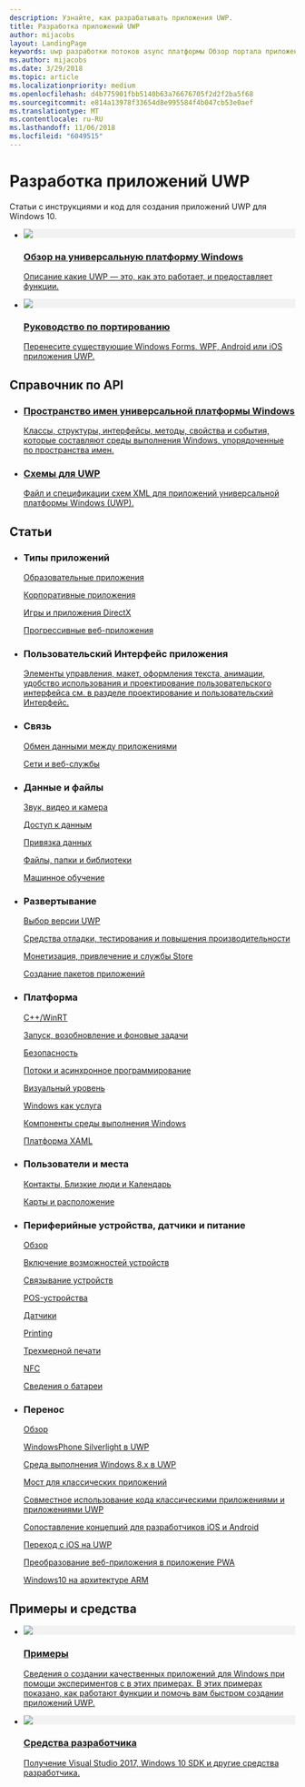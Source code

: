 ```yaml
---
description: Узнайте, как разрабатывать приложения UWP.
title: Разработка приложений UWP
author: mijacobs
layout: LandingPage
keywords: uwp разработки потоков async платформы Обзор портала приложения разрабатывать разработчиков
ms.author: mijacobs
ms.date: 3/29/2018
ms.topic: article
ms.localizationpriority: medium
ms.openlocfilehash: d4b775901fbb5140b63a76676705f2d2f2ba5f68
ms.sourcegitcommit: e814a13978f33654d8e995584f4b047cb53e0aef
ms.translationtype: MT
ms.contentlocale: ru-RU
ms.lasthandoff: 11/06/2018
ms.locfileid: "6049515"
---
```

<div> 
<h1>Разработка приложений UWP</h1>
<p>Статьи с инструкциями и код для создания приложений UWP для Windows 10. </p> 
</div>

<ul class="panelContent cardsH" style="margin-left: 1px">
    <li>
        <a href="/windows/uwp/get-started/universal-application-platform-guide" style="display:block">
        <div class="cardSize">
            <div class="cardPadding">
                <div class="card">
                    <div class="cardImageOuter">
                        <div class="cardImage" style="background-color: #f2f2f2">                 
                            <img src="http://docs.microsoft.com//media/hubs/windows/win_developer-uwp.svg" alt=" "/>
                        </div>
                    </div>
                    <div class="cardText">
                        <h3>Обзор на универсальную платформу Windows</h3>
                        <p>Описание какие UWP — это, как это работает, и предоставляет функции.</p>
                    </div>
                </div>
            </div>
        </div>
        </a>
    </li>
    <li>
        <a href="/windows/uwp/porting/index" style="display:block">
        <div class="cardSize">
            <div class="cardPadding">
                <div class="card">
                    <div class="cardImageOuter">
                        <div class="cardImage" style="background-color: #f2f2f2">                
                            <img src="http://docs.microsoft.com/media/illustrations/teams-fast-track.svg" alt=" " />
                        </div>
                    </div>                
                    <div class="cardText">
                        <h3>Руководство по портированию</h3>
                        <p>Перенесите существующие Windows Forms, WPF, Android или iOS приложения UWP. </p>
                    </div>
                </div>
            </div>
        </div>
        </a>
    </li>                 
</ul>

## <a name="api-reference"></a>Справочник по API

<ul class="panelContent cardsH" style="margin-left: 1px">
    <li>
        <a href="/uwp/api" style="display:block">
        <div class="cardSize">
            <div class="cardPadding">
                <div class="card">
                    <div class="cardText">
                        <h3>Пространство имен универсальной платформы Windows</h3>
                        <p>Классы, структуры, интерфейсы, методы, свойства и события, которые составляют среды выполнения Windows, упорядоченные по пространства имен.</p>
                    </div>
                </div>
            </div>
        </div>
        </a>
    </li>
    <li>
        <a href="/uwp/schemas/" style="display:block">
        <div class="cardSize">
            <div class="cardPadding">
                <div class="card">
                    <div class="cardText">
                        <h3>Схемы для UWP</h3>
                        <p>Файл и спецификации схем XML для приложений универсальной платформы Windows (UWP). </p>
                    </div>
                </div>
            </div>
        </div>
        </a>
    </li>                 
</ul>

## <a name="articles"></a>Статьи

<ul class="panelContent cardsL" style="margin-left: 1px">
    <li>              
        <div style="display:block" class="cardSize">
            <div style="display:block" class="cardPadding">
                <div style="display:block" class="card">
                    <div style="display:block" class="cardText">
                        <h3>Типы приложений</h3>
                        <p style="display: block;"><a  href="/windows/uwp/apps-for-education/">Образовательные приложения</a></p>
                        <p style="display: block;"><a  href="/windows/uwp/enterprise/">Корпоративные приложения</a></p>
                        <p style="display: block;"><a  href="/windows/uwp/gaming/">Игры и приложения DirectX</a></p>
                        <p style="display: block;"><a  href="/microsoft-edge/progressive-web-apps">Прогрессивные веб-приложения</a></p>
                    </div>
                </div>
            </div>
        </div>        
    </li>  
    <li>
        <div style="display:block" class="cardSize">
            <div style="display:block" class="cardPadding">
                <div style="display:block" class="card">
                    <div style="display:block" class="cardText">
                        <h3>Пользовательский Интерфейс приложения</h3>
                        <p><a href="https://developer.microsoft.com/windows/apps/design">Элементы управления, макет, оформления текста, анимации, удобство использования и проектирование пользовательского интерфейса см. в разделе проектирование и пользовательский Интерфейс.</a></p>
                    </div>
                </div>
            </div>
        </div>
    </li>       
    <li>    
        <div style="display:block" class="cardSize">
            <div style="display:block" class="cardPadding">
                <div style="display:block" class="card">
                    <div style="display:block" class="cardText">
                        <h3>Связь</h3>
                        <p><a style="display:block" href="/windows/uwp/app-to-app/">Обмен данными между приложениями</a></p>
                        <p><a style="display:block" href="/windows/uwp/networking/">Сети и веб-службы</a></p>
                    </div>
                </div>
            </div>
        </div>
    </li>
    <li>
        <div style="display:block"  class="cardSize">
            <div style="display:block"  class="cardPadding">
                <div style="display:block"  class="card">
                    <div style="display:block"  class="cardText">
                        <h3>Данные и файлы</h3>
                        <p style="display:block"><a href="/windows/uwp/audio-video-camera/">Звук, видео и камера</a></p>
                        <p><a href="/windows/uwp/data-access/" style="display:block" >Доступ к данным</a></p>
                        <p><a href="/windows/uwp/data-binding/"style="display:block" >Привязка данных</a></p>
                        <p><a href="/windows/uwp/files/" style="display:block" >Файлы, папки и библиотеки</a></p>
                        <p style="display:block"><a href="/windows/uwp/machine-learning/">Машинное обучение</a></p>
                    </div>
                </div>
            </div>
        </div>
    </li>    
    <li>              
        <div class="cardSize" style="display:block">
            <div class="cardPadding" style="display:block">
                <div class="card" style="display:block">
                    <div class="cardText" style="display:block">
                        <h3>Развертывание</h3>
                        <p style="display:block"><a href="/windows/uwp/updates-and-versions/choose-a-uwp-version">Выбор версии UWP</a></p>
                        <p style="display:block"><a href="/windows/uwp/debug-test-perf/">Средства отладки, тестирования и повышения производительности</a></p>
                        <p style="display:block"><a href="/windows/uwp/monetize/">Монетизация, привлечение и службы Store</a></p>                        
                        <p style="display:block"><a href="/windows/uwp/packaging/">Создание пакетов приложений</a></p>
                    </div>
                </div>
            </div>
        </div>        
    </li>       
    <li>              
        <div style="display:block" class="cardSize">
            <div style="display:block" class="cardPadding">
                <div style="display:block" class="card">
                    <div style="display:block" class="cardText">
                        <h3>Платформа</h3>
                        <p style="display:block"><a href="/windows/uwp/cpp-and-winrt-apis/">C++/WinRT</a></p>
                        <p style="display:block"><a href="/windows/uwp/launch-resume/">Запуск, возобновление и фоновые задачи</a></p>
                        <p style="display:block"><a href="/windows/uwp/security/">Безопасность</a></p>
                        <p style="display:block"><a href="/windows/uwp/threading-async/">Потоки и асинхронное программирование</a></p>
                        <p style="display:block"><a href="/windows/uwp/composition/visual-layer">Визуальный уровень</a></p>
                        <p style="display:block"><a href="/windows/uwp/updates-and-versions/application-development-for-windows-as-a-service">Windows как услуга</a></p>
                        <p style="display:block"><a href="/windows/uwp/winrt-components/">Компоненты среды выполнения Windows</a></p>                 
                        <p style="display:block"><a href="/windows/uwp/xaml-platform/">Платформа XAML</a></p>                    
                    </div>
                </div>
            </div>
        </div>        
    </li>
     <li>              
        <div style="display:block" class="cardSize">
            <div style="display:block" class="cardPadding">
                <div style="display:block" class="card">
                    <div style="display:block" class="cardText">
                        <h3>Пользователи и места</h3>
                        <p style="display:block"><a href="/windows/uwp/contacts-and-calendar/">Контакты, Близкие люди и Календарь</a></p>
                        <p style="display:block"><a href="/windows/uwp/maps-and-location/">Карты и расположение</a></p>
                    </div>
                </div>
            </div>
        </div>        
    </li>      
     <li>              
        <div style="display:block" class="cardSize">
            <div style="display:block" class="cardPadding">
                <div style="display:block" class="card">
                    <div style="display:block" class="cardText">
                        <h3>Периферийные устройства, датчики и питание</h3>
                        <p style="display:block"><a href="/windows/uwp/contacts-and-calendar/">Обзор</a></p>
                        <p style="display:block"><a href="/windows/uwp/devices-sensors/enable-device-capabilities">Включение возможностей устройств</a></p>
                        <p style="display:block"><a href="/windows/uwp/devices-sensors/pair-devices">Связывание устройств</a></p>
                        <p style="display:block"><a href="/windows/uwp/devices-sensors/point-of-service">POS-устройства</a></p>
                        <p style="display:block"><a href="/windows/uwp/devices-sensors/sensors">Датчики</a></p>
                        <p style="display:block"><a href="/windows/uwp/devices-sensors/printing-and-scanning">Printing</a></p>
                        <p style="display:block"><a href="/windows/uwp/devices-sensors/3d-printing">Трехмерной печати</a></p>
                        <p style="display:block"><a href="/windows/uwp/devices-sensors/nfc">NFC</a></p>
                        <p style="display:block"><a href="/windows/uwp/devices-sensors/get-battery-info">Сведения о батареи</a></p>
                    </div>
                </div>
            </div>
        </div>        
    </li> 
     <li>              
        <div style="display:block" class="cardSize">
            <div style="display:block" class="cardPadding">
                <div style="display:block" class="card">
                    <div style="display:block" class="cardText">
                        <h3>Перенос</h3>
                        <p style="display:block"><a href="/windows/uwp/porting/">Обзор</a></p>
                        <p style="display:block"><a href="/windows/uwp/porting/wpsl-to-uwp-root">WindowsPhone Silverlight в UWP</a></p>
                        <p style="display:block"><a href="/windows/uwp/porting/w8x-to-uwp-root">Среда выполнения Windows 8.x в UWP</a></p>
                        <p style="display:block"><a href="/windows/uwp/porting/desktop-to-uwp-root">Мост для классических приложений</a></p>
                        <p style="display:block"><a href="/windows/uwp/porting/desktop-to-uwp-migrate">Совместное использование кода классическими приложениями и приложениями UWP</a></p>
                        <p style="display:block"><a href="/windows/uwp/porting/android-ios-uwp-map">Сопоставление концепций для разработчиков iOS и Android</a></p>
                        <p style="display:block"><a href="/windows/uwp/porting/ios-to-uwp-root">Переход с iOS на UWP</a></p>
                        <p style="display:block"><a href="/microsoft-edge/progressive-web-apps">Преобразование веб-приложения в приложение PWA</a></p>
                        <p style="display:block"><a href="/windows/uwp/porting/apps-on-arm">Windows10 на архитектуре ARM</a></p>
                    </div>
                </div>
            </div>
        </div>        
    </li>           
    <!-- <li>              
        <div style="display:block" class="cardSize">
            <div style="display:block" class="cardPadding">
                <div style="display:block" class="card">
                    <div style="display:block" class="cardText">
                        <h3>Processes and threading</h3>
                        <p style="display:block"><a href="/windows/uwp/launch-resume/">Launching, resuming, and background tasks</a></p>
                        <p style="display:block"><a href="/windows/uwp/threading-async/">Threading and async programming</a></p>
                    </div>
                </div>
            </div>
        </div>        
    </li>                         -->
</ul>


 ## <a name="samples-and-tools"></a>Примеры и средства

 <ul class="panelContent cardsH" style="margin-left: 1px">
    <li>
        <a href="https://developer.microsoft.com/windows/samples">
        <div class="cardSize">
            <div class="cardPadding">
                <div class="card">
                    <div class="cardImageOuter">
                        <div class="cardImage" style="background-color: #f2f2f2">                 
                            <img src="http://docs.microsoft.com/media/illustrations/sql-database-develop.svg" alt=" "/>
                        </div>
                    </div>
                    <div class="cardText">
                        <h3>Примеры</h3>
                        <p> Сведения о создании качественных приложений для Windows при помощи экспериментов с в этих примерах. В этих примерах показано, как работают функции и помочь вам быстром создании приложений UWP.</p>
                    </div>
                </div>
            </div>
        </div>
        </a>
    </li>
    <li>
        <a href="https://developer.microsoft.com/windows/downloads" style="display:block">
        <div class="cardSize">
            <div class="cardPadding">
                <div class="card">
                    <div class="cardImageOuter">
                        <div class="cardImage" style="background-color: #f2f2f2">                
                            <img src="http://docs.microsoft.com/media/illustrations/sql-get-started-download.svg" alt=" " />
                        </div>
                    </div>                
                    <div class="cardText">
                        <h3>Средства разработчика</h3>
                        <p>Получение Visual Studio 2017, Windows 10 SDK и другие средства разработчика.</p>
                    </div>
                </div>
            </div>
        </div>
        </a>
    </li>                 
</ul>


 